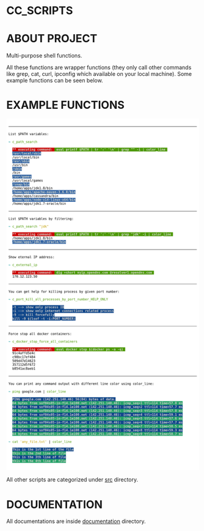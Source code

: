 # CC_SCRIPTS

# ABOUT PROJECT

Multi-purpose shell functions.

All these functions are wrapper functions (they only call other commands like grep, cat, curl, ipconfig which available on your local machine). Some example functions can be seen below.

# EXAMPLE FUNCTIONS

![example_function_usage](./documentation/example_function_usage.html.png)

All other scripts are categorized under [src](./src) directory.

# DOCUMENTATION

All documentations are inside [documentation](./documentation) directory.
